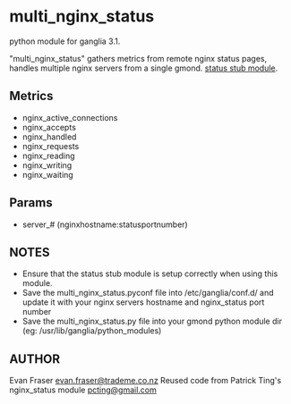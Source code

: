 multi_nginx_status
===============

python module for ganglia 3.1.

"multi_nginx_status" gathers metrics from remote nginx status pages, handles multiple nginx servers from a single gmond. [status stub module](http://wiki.nginx.org/HttpStubStatusModule).


## Metrics
 * nginx_active_connections
 * nginx_accepts
 * nginx_handled
 * nginx_requests
 * nginx_reading
 * nginx_writing
 * nginx_waiting

## Params
 * server_# (nginxhostname:statusportnumber)

## NOTES
 * Ensure that the status stub module is setup correctly when using this module.
 * Save the multi_nginx_status.pyconf file into /etc/ganglia/conf.d/ and update it with your nginx servers hostname and nginx_status port number
 * Save the multi_nginx_status.py file into your gmond python module dir (eg: /usr/lib/ganglia/python_modules)

## AUTHOR
Evan Fraser <evan.fraser@trademe.co.nz>
Reused code from Patrick Ting's nginx_status module <pcting@gmail.com>
